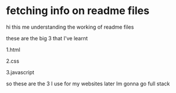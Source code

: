 # fetching info on readme files 


hi this me understanding the working of readme files

these are the big 3 that I've learnt

1.html

2.css

3.javascript

so these are the 3 I use for my websites later Im gonna go full stack